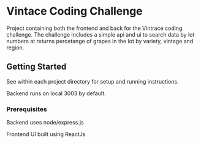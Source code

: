 # Vintace Coding Challenge

Project containing both the frontend and back for the Vintrace coding challenge. The challenge includes a simple api and ui to search data by lot numbers at returns percetange of grapes in the lot by variety, vintage and region.

## Getting Started

See within each project directory for setup and running instructions.

Backend runs on local 3003 by default.

### Prerequisites

Backend uses node/express.js

Frontend UI built using ReactJs

